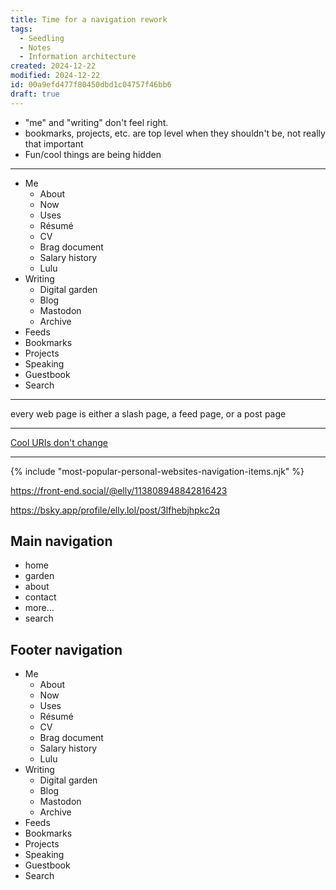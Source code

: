 ```yaml
---
title: Time for a navigation rework
tags:
  - Seedling
  - Notes
  - Information architecture
created: 2024-12-22
modified: 2024-12-22
id: 00a9efd477f80450dbd1c04757f46bb6
draft: true
---
```


- "me" and "writing" don't feel right.
- bookmarks, projects, etc. are top level when they shouldn't be, not really that important
- Fun/cool things are being hidden

---

- Me
  - About
  - Now
  - Uses
  - Résumé
  - CV
  - Brag document
  - Salary history
  - Lulu
- Writing
  - Digital garden
  - Blog
  - Mastodon
  - Archive
- Feeds
- Bookmarks
- Projects
- Speaking
- Guestbook
- Search

---

every web page is either a slash page, a feed page, or a post page

---

[Cool URIs don't change](https://www.w3.org/Provider/Style/URI)

---

<div>
{% include "most-popular-personal-websites-navigation-items.njk" %}
</div>

https://front-end.social/@elly/113808948842816423

https://bsky.app/profile/elly.lol/post/3lfhebjhpkc2q

## Main navigation

- home
- garden
- about
- contact
- more…
- search

## Footer navigation

- Me
  - About
  - Now
  - Uses
  - Résumé
  - CV
  - Brag document
  - Salary history
  - Lulu
- Writing
  - Digital garden
  - Blog
  - Mastodon
  - Archive
- Feeds
- Bookmarks
- Projects
- Speaking
- Guestbook
- Search
